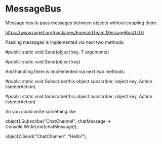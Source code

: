 # MessageBus
Message bus to pass messages between objects without coupling them.

https://www.nuget.org/packages/EmeraldTeam.MessageBus/1.0.0

Passing messages is implemented via next two methods:

#public static void Send<T>(object key, T arguments)

#public static void Send(object key)

And handling them is implemented via next two methods:

#public static void Subscribe<T>(this object subscriber, object key, Action<T> listenerAction)

#public static void Subscribe(this object subscriber, object key, Action listenerAction)

So you could write something like

object1.Subscribe<string>("ChatChannel", chatMessage => Console.WriteLine(chatMessage));

object2.Send("ChatChannel", "Hello!");
